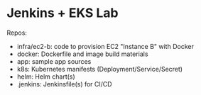 # Jenkins + EKS Lab

Repos:
- infra/ec2-b: code to provision EC2 "Instance B" with Docker
- docker: Dockerfile and image build materials
- app: sample app sources
- k8s: Kubernetes manifests (Deployment/Service/Secret)
- helm: Helm chart(s)
- .jenkins: Jenkinsfile(s) for CI/CD

